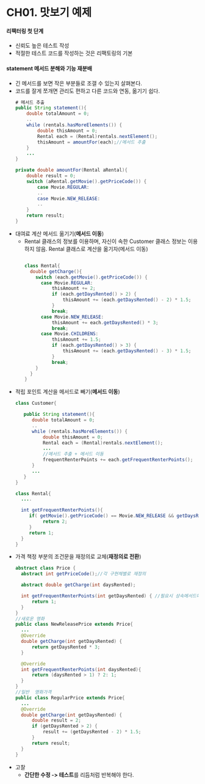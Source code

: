 # CH01. 맛보기 예제

#### 리팩터링 첫 단계
- 신뢰도 높은 테스트 작성
- 적절한 테스트 코드를 작성하는 것은 리팩토링의 기본

#### statement 메서드 분해와 기능 재분배
- 긴 메서드를 보면 작은 부분들로 조갤 수 있는지 살펴본다.
- 코드를 잘게 쪼개면 관리도 편하고 다른 코드와 연동, 옮기기 쉽다.
    ````java
    # 메서드 추출
    public String statement(){
        double totalAmount = 0;
        ..
        while (rentals.hasMoreElements()) {
            double thisAmount = 0;
            Rental each = (Rental)rentals.nextElement();
            thisAmount = amountFor(each);//메서드 추출
        }
        ...
    }
    
    private double amountFor(Rental aRental){
        double result = 0;
        switch (aRental.getMovie().getPriceCode()) {
            case Movie.REGULAR:
            ..
            case Movie.NEW_RELEASE:
            ..
        }
        return result;
    }
    ````
- 대여료 계산 메서드 옮기기(**메서드 이동**)
  - Rental 클래스의 정보를 이용하며, 자신이 속한 Customer 클래스 정보는 이용하지 않음. Rental 클래스로 계산을 옮기자(메서드 이동)
    ````java
    
    class Rental{
      double getCharge(){
        switch (each.getMovie().getPriceCode()) {
          case Movie.REGULAR:
              thisAmount += 2;
              if (each.getDaysRented() > 2) {
                  thisAmount += (each.getDaysRented() - 2) * 1.5;
              }
              break;
          case Movie.NEW_RELEASE:
              thisAmount += each.getDaysRented() * 3;
              break;
          case Movie.CHILDRENS:
              thisAmount += 1.5;
              if (each.getDaysRented() > 3) {
                  thisAmount += (each.getDaysRented() - 3) * 1.5;
              }
              break;
        }
      }
    }
    
    ````
- 적립 포인트 계산을 메서드로 빼기(**메서드 이동**)
  ````java
  class Customer{
  
     public String statement(){
        double totalAmount = 0;
        ..
        while (rentals.hasMoreElements()) {
            double thisAmount = 0;
            Rental each = (Rental)rentals.nextElement();
            ...
            //메서드 추출 + 메서드 이동
            frequentRenterPoints += each.getFrequentRenterPoints();
        }
        ...
     }
  }
  
  class Rental{
    ....
  
    int getFrequentRenterPoints(){
       if( getMovie().getPriceCode() == Movie.NEW_RELEASE && getDaysRented() >1){
            return 2;
       }
       return 1;
    }
  }
  ````
- 가격 책정 부분의 조건문을 재정의로 교체(**재정의로 전환**)
  ````java
  abstract class Price {
    abstract int getPriceCode();//각 구현체별로 재정의

    abstract double getCharge(int daysRented);

    int getFrequentRenterPoints(int getDaysRented) { //필요시 상속메서드에서 구현
        return 1;
    }
  }
  //새로운 영화
  public class NewReleasePrice extends Price{
    ...
    @Override
    double getCharge(int getDaysRented) {
        return getDaysRented * 3;
    }

    @Override
    int getFrequentRenterPoints(int daysRented){
        return (daysRented > 1) ? 2: 1;
    }
  }
  //일반  영화가격
  public class RegularPrice extends Price{
    ...
    @Override
    double getCharge(int getDaysRented) {
        double result = 2;
        if (getDaysRented > 2) {
            result += (getDaysRented - 2) * 1.5;
        }
        return result;
    }
  }
  ````
- 고찰
  - **간단한 수정 -> 테스트**를 리듬처럼 반복해야 한다.